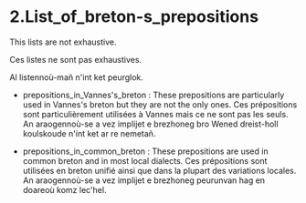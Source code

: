 # 2.List_of_breton-s_prepositions
This lists are not exhaustive.

Ces listes ne sont pas exhaustives.

Al listennoù-mañ n'int ket peurglok.


- prepositions_in_Vannes's_breton : 
These prepositions are particularly used in Vannes's breton but they are not the only ones.
Ces prépositions sont particulièrement utilisées à Vannes mais ce ne sont pas les seuls.
An araogennoù-se a vez implijet e brezhoneg bro Wened dreist-holl koulskoude n'int ket ar re nemetañ.

- prepositions_in_common_breton :
These prepositions are used in common breton and in most local dialects.
Ces prépositions sont utilisées en breton unifié ainsi que dans la plupart des variations locales.
An araogennoù-se a vez implijet e brezhoneg peurunvan hag en doareoù komz lec'hel.
